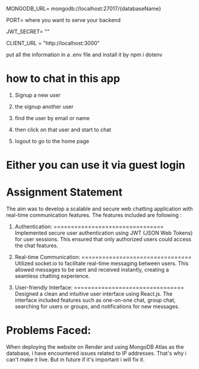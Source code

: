 MONGODB_URL= mongodb://localhost:27017/{databaseName}

PORT= where you want to serve your backend

JWT_SECRET= ""


CLIENT_URL = "http://localhost:3000"

put all the information in a .env file and install it 
by npm i dotenv


how to chat in this app
============================
1. Signup a new user


2. the signup another user


3. find the user by email or name


4. then click on that user and start to chat 


5. logout to go to the home page


Either you can use it via guest login 
===========================================



Assignment Statement
=====================================
The aim was to develop a scalable and secure web chatting application with real-time communication features. The features included are following :

1. Authentication:
================================
 Implemented secure user authentication using JWT (JSON Web Tokens) for user sessions. This ensured that only authorized users could access the chat features.


2. Real-time Communication: 
================================
Utilized socket.io to facilitate real-time messaging between users. This allowed messages to be sent and received instantly, creating a seamless chatting experience.


3. User-friendly Interface:
================================
 Designed a clean and intuitive user interface using React.js. The interface included features such as one-on-one chat, group chat, searching for users or groups, and notifications for new messages.



Problems Faced:
================================
When deploying the website on Render and using MongoDB Atlas as the database, i have encountered issues related to IP addresses. That's why i can't make it live. But in future if it's important i will fix it.